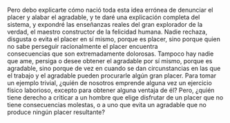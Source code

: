 Pero debo explicarte cómo nació toda esta idea errónea de denunciar el placer y alabar el agradable, y te daré una explicación completa del 
 sistema, y expondré las enseñanzas reales del gran explorador de la verdad, el maestro constructor de la felicidad humana. Nadie rechaza,  
 disgusta o evita el placer en sí mismo, porque es placer, sino porque quien no sabe perseguir racionalmente el placer encuentra  
 consecuencias que son extremadamente dolorosas.
  Tampoco hay nadie que ame, persiga o desee obtener el agradable por sí mismo, porque es agradable, 
  sino porque de vez en cuando se dan circunstancias en las que el trabajo y el agradable pueden procurarle algún gran placer.
   Para tomar un 
  ejemplo trivial, ¿quién de nosotros emprende alguna vez un ejercicio físico laborioso, excepto para obtener alguna ventaja de él? Pero, 
  ¿quién tiene derecho a criticar a un hombre que elige disfrutar de un placer que no tiene consecuencias molestas, o
   a uno que evita un 
  agradable que no produce ningún placer resultante?